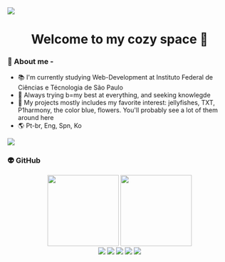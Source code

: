 <div style="display: inline-flex" align="center">
    <img src="https://i.pinimg.com/originals/80/16/73/801673d03fdf480ab8397ec283875c78.gif">
</div>
<h1 align="center">Welcome to my cozy space 🪼</h1>

### 🫧 About me - 
- 📚 I'm currently studying Web-Development at Instituto Federal de Ciências e Técnologia de São Paulo
- 🎯 Always trying b=my best at everything, and seeking knowlegde
- 🪻 My projects mostly includes my favorite interest: jellyfishes, TXT, P1harmony, the color blue, flowers. You'll probably see a lot of them around here
- 🌎 Pt-br, Eng, Spn, Ko

<div style="display: inline-flex" align="center">
    <img src="https://i.pinimg.com/originals/3e/98/e1/3e98e1cf55e5d94674511251b78c6f39.gif">
</div>

### 👽 GitHub
<div style="display: inline_block" align="center">
  <img height="160em" src="https://github-readme-stats.vercel.app/api?username=vkawaka&show_icons=true&theme=cobalt&include_all_commits=true&count_private=true"/>
  <img height="160em" src="https://github-readme-stats.vercel.app/api/top-langs/?username=vkawaka&layout=compact&langs_count=7&theme=cobalt"/>
</div>
<div style="display: inline_block" align="center">
 <img src="https://img.shields.io/badge/HTML5-E34F26?style=for-the-badge&logo=html5&logoColor=white">
 <img src="https://img.shields.io/badge/CSS3-1572B6?style=for-the-badge&logo=css3&logoColor=white">
 <img src="https://img.shields.io/badge/MySQL-00000F?style=for-the-badge&logo=mysql&logoColor=white">
 <img src="https://img.shields.io/badge/Git-E34F26?style=for-the-badge&logo=git&logoColor=white">
 <img src="https://img.shields.io/badge/Java-ED8B00?style=for-the-badge&logo=java&logoColor=white">
 </div>
